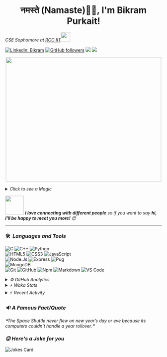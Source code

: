 <h1 align="center">नमस्ते (Namaste)🙏🏻, I'm Bikram Purkait! </h1>

<p><em>CSE Sophomore at <a href="https://www.rcciit.org/">RCC IIT</a><img src="https://media.giphy.com/media/WUlplcMpOCEmTGBtBW/giphy.gif" width="30"> 
</em></p>

[![Linkedin: Bikram](https://img.shields.io/badge/-bikram-blue?style=flat-square&logo=Linkedin&logoColor=white&link=https://www.linkedin.com/in/bikram-purkait-5463861a8/)](https://www.linkedin.com/in/bikram-purkait-5463861a8/)
[![GitHub followers](https://img.shields.io/github/followers/IamBikramPurkait?label=Follow&style=social)](https://github.com/IamBikramPurkait)
![](https://komarev.com/ghpvc/?username=IamBikramPurkait&color=blueviolet&style=flat)
<a href="mailto:bkrmprkt@gmail.com"><img src="https://img.shields.io/badge/-bikram-D14836?style=flat&logo=Gmail&logoColor=white"/></a>

<p align="center">
  <img width="500" height="400" src="https://cdn.dribbble.com/users/1059583/screenshots/4171367/coding-freak.gif">
</p>

<details>
<summary><em>Click to see a Magic</em></summary>

⏳ **Year Progress** { ██████████▁▁▁▁▁▁▁▁▁▁▁▁▁▁▁▁▁▁▁▁ } 36.18 % as on ⏰ 13-5-2023.

</details>

<img src="https://media.giphy.com/media/LnQjpWaON8nhr21vNW/giphy.gif" width="60"> <em><b>I love connecting with different people</b> so if you want to say <b>hi, I'll be happy to meet you more! </b> 😊</em>

***

### 🛠 &nbsp;<em>Languages and Tools</em>

![C](https://img.shields.io/badge/C-00599C?style=for-the-badge&logo=c&logoColor=white)
![C++](https://img.shields.io/badge/C%2B%2B-00599C?style=for-the-badge&logo=c%2B%2B&logoColor=white)
![Python](http://img.shields.io/badge/-Python-3776AB?style=for-the-badge&logo=python&logoColor=ffffff)
<br>
![HTML5](https://img.shields.io/badge/-HTML5-%23E44D27?style=for-the-badge&logo=html5&logoColor=ffffff)
![CSS3](https://img.shields.io/badge/-CSS3-%231572B6?style=for-the-badge&logo=css3)
![JavaScript](https://img.shields.io/badge/-JavaScript-%23F7DF1C?style=for-the-badge&logo=javascript&logoColor=000000&labelColor=%23F7DF1C&color=%23FFCE5A)
<br>
![Node.Js](https://img.shields.io/badge/-Node.js-%23E44D27?style=for-the-badge&logo=Node.js&logoColor=ffffff)
![Express](https://img.shields.io/badge/-Express-%231572B6?style=for-the-badge&logo=Express)
![Pug](https://img.shields.io/badge/-pug-%23F7DF1C?style=for-the-badge&logo=pug&logoColor=000000&labelColor=%23F7DF1C&color=%23FFCE5A)
<br>
![MongoDB](https://img.shields.io/badge/MongoDB-4EA94B?style=for-the-badge&logo=mongodb&logoColor=white)
<br>
![Git](https://img.shields.io/badge/-Git-%23F05032?style=for-the-badge&logo=git&logoColor=%23ffffff)
![GitHub](https://img.shields.io/badge/-GitHub-181717?style=for-the-badge&logo=github)
![Npm](https://img.shields.io/badge/-npm-CB3837?style=for-the-badge&logo=npm)
![Markdown](https://img.shields.io/badge/Markdown-000000?style=for-the-badge&logo=markdown&logoColor=white)
![VS Code](http://img.shields.io/badge/-VS%20Code-007ACC?style=for-the-badge&logo=visual-studio-code&logoColor=ffffff)
<br>

<details><summary><em>⚙ GitHub Analytics</em></summary>
<br>
<p align="center">
<a href="https://github.com/IamBikramPurkait">

![Bikram's GitHub Stats](https://github-readme-stats.vercel.app/api?username=IamBikramPurkait&theme=chartreuse-dark&show_icons=true&include_all_commits=true&count_private=true)
<img height="180em" src="https://github-readme-stats-eight-theta.vercel.app/api/top-langs/?username=IamBikramPurkait&layout=compact&langs_count=12&theme=chartreuse-dark"/>
[![GitHub Streak](http://github-readme-streak-stats.herokuapp.com?user=IamBikramPurkait&theme=chartreuse-dark)](https://git.io/streak-stats)
</a>
</p>
</details>

<details>
<summary>⚡ <em>Waka Stats</em></summary>

<!--START_SECTION:waka-->
**I'm a Night 🦉** 

```text
🌞 Morning    17 commits     ████░░░░░░░░░░░░░░░░░░░░░   16.83% 
🌆 Daytime    18 commits     ████░░░░░░░░░░░░░░░░░░░░░   17.82% 
🌃 Evening    16 commits     ████░░░░░░░░░░░░░░░░░░░░░   15.84% 
🌙 Night      50 commits     ████████████░░░░░░░░░░░░░   49.5%

```
📅 **I'm Most Productive on Wednesday** 

```text
Monday       9 commits      ██░░░░░░░░░░░░░░░░░░░░░░░   8.91% 
Tuesday      5 commits      █░░░░░░░░░░░░░░░░░░░░░░░░   4.95% 
Wednesday    44 commits     ███████████░░░░░░░░░░░░░░   43.56% 
Thursday     10 commits     ██░░░░░░░░░░░░░░░░░░░░░░░   9.9% 
Friday       19 commits     ████░░░░░░░░░░░░░░░░░░░░░   18.81% 
Saturday     4 commits      █░░░░░░░░░░░░░░░░░░░░░░░░   3.96% 
Sunday       10 commits     ██░░░░░░░░░░░░░░░░░░░░░░░   9.9%

```


📊 **This Week I Spent My Time On** 

```text
⌚︎ Time Zone: Asia/Kolkata

💬 Programming Languages: 
Python                   31 mins             ████████████████████████░   96.64% 
Other                    1 min               ░░░░░░░░░░░░░░░░░░░░░░░░░   3.36%

💻 Operating System: 
Windows                  33 mins             █████████████████████████   100.0%

```


<!--END_SECTION:waka-->

</details>

<details>
<summary>⚡ <em>Recent Activity</em></summary>

<!--START_SECTION:activity-->
1. 🎉 Merged PR [#5](https://github.com/samaddershouvik/RiverErosion/pull/5) in [samaddershouvik/RiverErosion](https://github.com/samaddershouvik/RiverErosion)
2. 💪 Opened PR [#5](https://github.com/samaddershouvik/RiverErosion/pull/5) in [samaddershouvik/RiverErosion](https://github.com/samaddershouvik/RiverErosion)
3. 🎉 Merged PR [#4](https://github.com/samaddershouvik/RiverErosion/pull/4) in [samaddershouvik/RiverErosion](https://github.com/samaddershouvik/RiverErosion)
4. 💪 Opened PR [#4](https://github.com/samaddershouvik/RiverErosion/pull/4) in [samaddershouvik/RiverErosion](https://github.com/samaddershouvik/RiverErosion)
5. 🎉 Merged PR [#3](https://github.com/samaddershouvik/RiverErosion/pull/3) in [samaddershouvik/RiverErosion](https://github.com/samaddershouvik/RiverErosion)
6. 💪 Opened PR [#3](https://github.com/samaddershouvik/RiverErosion/pull/3) in [samaddershouvik/RiverErosion](https://github.com/samaddershouvik/RiverErosion)
7. 🎉 Merged PR [#2](https://github.com/samaddershouvik/RiverErosion/pull/2) in [samaddershouvik/RiverErosion](https://github.com/samaddershouvik/RiverErosion)
8. 💪 Opened PR [#2](https://github.com/samaddershouvik/RiverErosion/pull/2) in [samaddershouvik/RiverErosion](https://github.com/samaddershouvik/RiverErosion)
<!--END_SECTION:activity-->

</details>

### <em>🔉 A Famous Fact/Quote</em>
<!--STARTS_HERE_QUOTE_README-->
<i>❝The Space Shuttle never flew on new year’s day or eve because its computers couldn’t handle a year rollover.❞</i>
<!--ENDS_HERE_QUOTE_README-->


### <em>😜 Here's a Joke for you</em>
![Jokes Card](https://readme-jokes.vercel.app/api)


